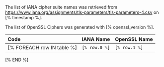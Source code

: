 <!-- %%%%%%%%%%%%%%%%%%%%%%%%%%%%%%%%%%%%%%%%%%%%%%%%%%%%%%%%%%%%%%%%%%%%%%% -->

<!-- AUTOMATICALLY GENERATED -->
<!-- DO NOT EDIT -->

<!-- This was generated by .../tools/suitenames -->

<!-- %%%%%%%%%%%%%%%%%%%%%%%%%%%%%%%%%%%%%%%%%%%%%%%%%%%%%%%%%%%%%%%%%%%%%%% -->

The list of IANA cipher suite names was retrieved from
<https://www.iana.org/assignments/tls-parameters/tls-parameters-4.csv>
on [% timestamp %].

The list of OpenSSL Ciphers was generated with [% openssl_version %].

| Code | IANA Name | OpenSSL Name |
|:-----|:----------|:-------------|
[% FOREACH row IN table %]| `[% row.0 %]` | `[% row.1 %]` | [% USE String row.2 %][% String.length ? String.format("`%s`") : '' %] |
[% END %]
